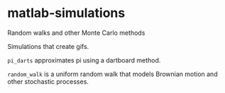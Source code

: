 # matlab-simulations
Random walks and other Monte Carlo methods

Simulations that create gifs.

`pi_darts` approximates pi using a dartboard method. 

`random_walk` is a uniform random walk that models Brownian motion and other stochastic processes. 
